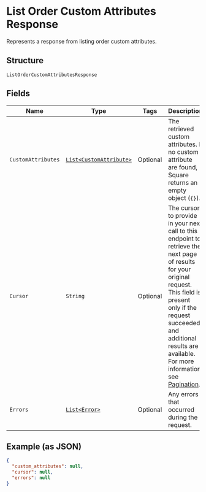 
# List Order Custom Attributes Response

Represents a response from listing order custom attributes.

## Structure

`ListOrderCustomAttributesResponse`

## Fields

| Name | Type | Tags | Description | Getter |
|  --- | --- | --- | --- | --- |
| `CustomAttributes` | [`List<CustomAttribute>`](../../doc/models/custom-attribute.md) | Optional | The retrieved custom attributes. If no custom attribute are found, Square returns an empty object (`{}`). | List<CustomAttribute> getCustomAttributes() |
| `Cursor` | `String` | Optional | The cursor to provide in your next call to this endpoint to retrieve the next page of results for your original request.<br>This field is present only if the request succeeded and additional results are available.<br>For more information, see [Pagination](https://developer.squareup.com/docs/working-with-apis/pagination). | String getCursor() |
| `Errors` | [`List<Error>`](../../doc/models/error.md) | Optional | Any errors that occurred during the request. | List<Error> getErrors() |

## Example (as JSON)

```json
{
  "custom_attributes": null,
  "cursor": null,
  "errors": null
}
```

